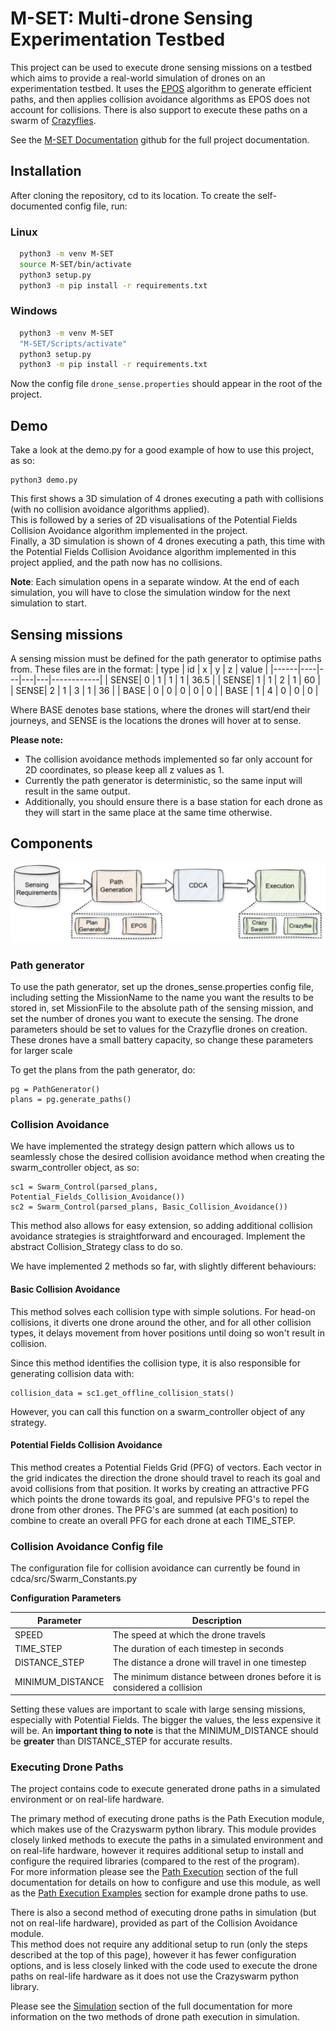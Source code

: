 

# M-SET: Multi-drone Sensing Experimentation Testbed
This project can be used to execute drone sensing missions on a testbed which aims to provide a real-world simulation of drones on an experimentation testbed. It uses the [EPOS](https://github.com/epournaras/EPOS) algorithm to generate efficient paths, and then applies collision avoidance algorithms as EPOS does not account for collisions. There is also support to execute these paths on a swarm of [Crazyflies](https://www.bitcraze.io/products/crazyflie-2-1/).

See the [M-SET Documentation](https://github.com/TDI-Lab/M-SET-Documentation/tree/main) github for the full project documentation.







## Installation

After cloning the repository, cd to its location. To create the self-documented config file, run:

### Linux
```bash
  python3 -m venv M-SET
  source M-SET/bin/activate
  python3 setup.py
  python3 -m pip install -r requirements.txt
```
### Windows
```bash
  python3 -m venv M-SET
  "M-SET/Scripts/activate"
  python3 setup.py
  python3 -m pip install -r requirements.txt
```
Now the config file ```drone_sense.properties``` should appear in the root of the project.

## Demo
Take a look at the demo.py for a good example of how to use this project, as so:
```
python3 demo.py
```
This first shows a 3D simulation of 4 drones executing a path with collisions (with no collision avoidance algorithms applied).  
This is followed by a series of 2D visualisations of the Potential Fields Collision Avoidance algorithm implemented in the project.  
Finally, a 3D simulation is shown of 4 drones executing a path, this time with the Potential Fields Collision Avoidance algorithm implemented in this project applied, and the path now has no collisions.  

**Note**: Each simulation opens in a separate window. At the end of each simulation, you will have to close the simulation window for the next simulation to start.



## Sensing missions
A sensing mission must be defined for the path generator to optimise paths from. These files are in the format:
| type | id | x | y | z | value      |
|------|----|---|---|---|------------|
| SENSE| 0  | 1 | 1 | 1 | 36.5       |
| SENSE| 1  | 1 | 2 | 1 | 60         |
| SENSE| 2  | 1 | 3 | 1 | 36         |
| BASE | 0  | 0 | 0 | 0 | 0          |
| BASE | 1  | 4 | 0 | 0 | 0          |

Where BASE denotes base stations, where the drones will start/end their journeys, and SENSE is the locations the drones will hover at to sense.

**Please note:**

- The collision avoidance methods implemented so far only account for 2D coordinates, so please keep all z values as 1.
- Currently the path generator is deterministic, so the same input will result in the same output.
- Additionally, you should ensure there is a base station for each drone as they will start in the same place at the same time otherwise.




## Components

![Component Diagram](Component_Diagram.png)

### Path generator

To use the path generator, set up the drones_sense.properties config file, including setting the MissionName to the name you want the results to be stored in, set MissionFile to the absolute path of the sensing mission, and set the  number of drones you want to execute the sensing. The drone parameters should be set to values for the Crazyflie drones on creation. These drones have a small battery capacity, so change these parameters for larger scale

To get the plans from the path generator, do:
```
pg = PathGenerator()
plans = pg.generate_paths()
```

### Collision Avoidance
We have implemented the strategy design pattern which allows us to seamlessly chose the desired collision avoidance method when creating the swarm_controller object, as so:

```
sc1 = Swarm_Control(parsed_plans, Potential_Fields_Collision_Avoidance())
sc2 = Swarm_Control(parsed_plans, Basic_Collision_Avoidance())
```
This method also allows for easy extension, so adding additional collision avoidance strategies is straightforward and encouraged. Implement the abstract Collision_Strategy class to do so.

We have implemented 2 methods so far, with slightly different behaviours:

#### Basic Collision Avoidance
This method solves each collision type with simple solutions. For  head-on collisions, it diverts one drone around the other, and for all other collision types, it delays movement from hover positions until doing so won't result in collision.

Since this method identifies the collision type, it is also responsible for generating collision data with:
```
collision_data = sc1.get_offline_collision_stats()
```
However, you can call this function on a swarm_controller object of any strategy.

#### Potential Fields Collision Avoidance
This method creates a Potential Fields Grid (PFG) of vectors. Each vector in the grid indicates the direction the drone should travel to reach its goal and avoid collisions from that position.
It works by creating an attractive PFG which points the drone towards its goal, and repulsive PFG's to repel the drone from other drones. The PFG's are summed (at each position) to combine to create an overall PFG for each drone at each TIME_STEP.


### Collision Avoidance Config file
The configuration file for collision avoidance can currently be found in cdca/src/Swarm_Constants.py

**Configuration Parameters**

| Parameter          | Description                                                             |
|--------------------|-------------------------------------------------------------------------|
| SPEED              | The speed at which the drone travels                                    |
| TIME_STEP          | The duration of each timestep in seconds                                |
| DISTANCE_STEP      | The distance a drone will travel in one timestep                        |
| MINIMUM_DISTANCE   | The minimum distance between drones before it is considered a collision |

Setting these values are important to scale with large sensing missions, especially with Potential Fields. The bigger the values, the less expensive it will be. An **important thing to note** is that the MINIMUM_DISTANCE should be **greater** than DISTANCE_STEP for accurate results.

### Executing Drone Paths
The project contains code to execute generated drone paths in a simulated environment or on real-life hardware.  

The primary method of executing drone paths is the Path Execution module, which makes use of the Crazyswarm python library. This module provides closely linked methods to execute the paths in a simulated environment and on real-life hardware, however it requires additional setup to install and configure the required libraries (compared to the rest of the program).  
For more information please see the [Path Execution](https://github.com/TDI-Lab/M-SET-Documentation/blob/main/Path%20Execution.md) section of the full documentation for details on how to configure and use this module, as well as the [Path Execution Examples](https://github.com/TDI-Lab/M-SET-Documentation/blob/main/Path%20Execution%20Examples.md) section for example drone paths to use.

There is also a second method of executing drone paths in simulation (but not on real-life hardware), provided as part of the Collision Avoidance module.  
This method does not require any additional setup to run (only the steps described at the top of this page), however it has fewer configuration options, and is less closely linked with the code used to execute the drone paths on real-life hardware as it does not use the Crazyswarm python library.

Please see the [Simulation](https://github.com/TDI-Lab/M-SET-Documentation/blob/main/Simulation.md) section of the full documentation for more information on the two methods of drone path execution in simulation.
